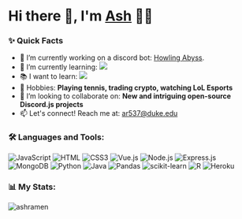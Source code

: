 # Hi there 👋, I'm [Ash](https://github.com/ashramen) 👨‍💻

### ✨ Quick Facts

- 🔭 I’m currently working on a discord bot: [Howling Abyss](https://github.com/ashramen/Howling-Abyss).
- 🌱 I’m currently learning: <img src="http://img.shields.io/badge/React-0000FF?style=flat&logo=react&logoColor=white">
- 📚 I want to learn: <img src="http://img.shields.io/badge/Flutter-0000FF?style=flat&logo=flutter&logoColor=white">
- 🎾 Hobbies: **Playing tennis, trading crypto, watching LoL Esports**
- 🤔  I’m looking to collaborate on: **New and intriguing open-source Discord.js projects**
- 📫 Let's connect! Reach me at: ar537@duke.edu


### 🛠️ Languages and Tools:
![JavaScript](https://img.shields.io/badge/JavaScript-F7DF1E?style=for-the-badge&logo=javascript&logoColor=white)
![HTML](https://img.shields.io/badge/HTML5-E34F26?style=for-the-badge&logo=html5&logoColor=white)
![CSS3](https://img.shields.io/badge/css3-%231572B6.svg?style=for-the-badge&logo=css3&logoColor=white)
![Vue.js](https://img.shields.io/badge/Vue.js-%2335495e.svg?style=for-the-badge&logo=vuedotjs&logoColor=%234FC08D)
![Node.js](https://img.shields.io/badge/Node.js-43853D?style=for-the-badge&logo=node.js&logoColor=white)
![Express.js](https://img.shields.io/badge/Express-%23EE4C2C.svg?style=for-the-badge&logo=express&logoColor=%2361DAFB)
![MongoDB](https://img.shields.io/badge/MongoDB-%234ea94b.svg?style=for-the-badge&logo=mongodb&logoColor=white)
![Python](https://img.shields.io/badge/python-%2314354C.svg?style=for-the-badge&logo=python&logoColor=white)
![Java](https://img.shields.io/badge/Java-ED8B00?style=for-the-badge&logo=java&logoColor=white)
![Pandas](https://img.shields.io/badge/pandas-00ffff.svg?style=for-the-badge&logo=pandas&logoColor=white)
![scikit-learn](https://img.shields.io/badge/scikit--learn-%23F7931E.svg?style=for-the-badge&logo=scikit-learn&logoColor=white)
![R](https://img.shields.io/badge/r-%23276DC3.svg?style=for-the-badge&logo=r&logoColor=white)
![Heroku](https://img.shields.io/badge/heroku-%23430098.svg?style=for-the-badge&logo=heroku&logoColor=white)

### 📊 My Stats: ###
<p align="left"> <img src="https://github-readme-stats.vercel.app/api?username=ashramen&show_icons=true&hide_title=true&hide_border=true&icon_color=ff9b23" alt="ashramen" />
